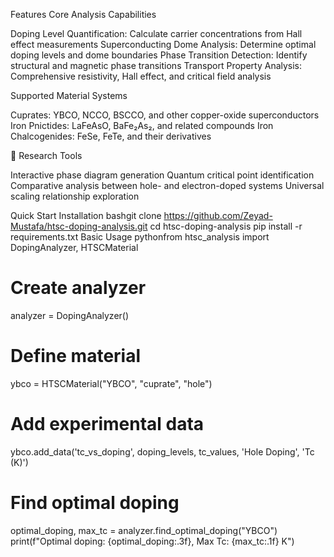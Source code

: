  Features 
 Core Analysis Capabilities

Doping Level Quantification: Calculate carrier concentrations from Hall effect measurements
Superconducting Dome Analysis: Determine optimal doping levels and dome boundaries
Phase Transition Detection: Identify structural and magnetic phase transitions
Transport Property Analysis: Comprehensive resistivity, Hall effect, and critical field analysis
 
 Supported Material Systems

Cuprates: YBCO, NCCO, BSCCO, and other copper-oxide superconductors
Iron Pnictides: LaFeAsO, BaFe₂As₂, and related compounds
Iron Chalcogenides: FeSe, FeTe, and their derivatives

🔬 Research Tools

Interactive phase diagram generation
Quantum critical point identification
Comparative analysis between hole- and electron-doped systems
Universal scaling relationship exploration
  
 Quick Start
Installation
bashgit clone https://github.com/Zeyad-Mustafa/htsc-doping-analysis.git
cd htsc-doping-analysis
pip install -r requirements.txt
Basic Usage
pythonfrom htsc_analysis import DopingAnalyzer, HTSCMaterial

# Create analyzer
analyzer = DopingAnalyzer()

# Define material
ybco = HTSCMaterial("YBCO", "cuprate", "hole")

# Add experimental data
ybco.add_data('tc_vs_doping', doping_levels, tc_values, 
              'Hole Doping', 'Tc (K)')

# Find optimal doping
optimal_doping, max_tc = analyzer.find_optimal_doping("YBCO")
print(f"Optimal doping: {optimal_doping:.3f}, Max Tc: {max_tc:.1f} K")
